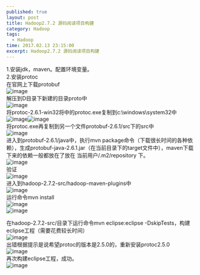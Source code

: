 ```yaml
---
published: true
layout: post
title: Hadoop2.7.2 源码阅读项目构建
category: Hadoop
tags: 
  - Hadoop
time: 2017.02.13 23:15:00
excerpt: Hadoop2.7.2 源码阅读项目构建
---
```


1.安装jdk，maven。配置环境变量。  
2.安装protoc  
在官网上下载protobuf  
![image](http://od4ghyr10.bkt.clouddn.com/image/0/11/85d156646ebb6c16fb88d68179e66.png)  
解压到D目录下新建的目录proto中  
![image](http://od4ghyr10.bkt.clouddn.com/image/b/b5/6df0e254691fec53a2548cec03db3.png)  
将protoc-2.6.1-win32将中的protoc.exe复制到c:\windows\system32中  
![image](http://od4ghyr10.bkt.clouddn.com/image/c/54/3f2544702ca66af7474dff4f110d5.png)![image](http://od4ghyr10.bkt.clouddn.com/image/a/19/61ec9c0d311d0bdd90aa73cd68096.png)  
将protoc.exe再复制到另一个文件protobuf-2.6.1/src下的src中  
 ![image](http://od4ghyr10.bkt.clouddn.com/image/3/5d/4be83bfe3eaa0ef9bb01adf1eeb8f.png)  
进入到protobuf-2.6.1/java中，执行mvn package命令（下载很长时间的各种依赖），生成protobuf-java-2.6.1.jar（在当前目录下的target文件中），maven下载下来的依赖一般都放在了放在    当前用户/.m2/repository 下。  
![image](http://od4ghyr10.bkt.clouddn.com/image/7/84/f8d18c38ce237fc45ef1b63e81d6d.png)  
验证  
![image](http://od4ghyr10.bkt.clouddn.com/image/7/9d/fd518b89e0b602b31a6adab9693b9.png)  
进入到hadoop-2.7.2-src/hadoop-maven-plugins中  
![image](http://od4ghyr10.bkt.clouddn.com/image/3/af/abf38293400ac3d36561cc7fb632e.png)  
运行命令mvn install  
![image](http://od4ghyr10.bkt.clouddn.com/image/1/77/529f00f3df121fa2b8c0a7b356042.png)  
![image](http://od4ghyr10.bkt.clouddn.com/image/2/45/5ca201db3ab7ebcd2131f737bf5ff.png)  

在hadoop-2.7.2-src/目录下运行命令mvn eclipse:eclipse -DskipTests，构建eclipse工程（需要花费较长时间）  
![image](http://od4ghyr10.bkt.clouddn.com/image/b/cb/6d6609a19f5048fc36d00efa1bb2a.png)  
出错根据提示是说希望protoc的版本是2.5.0的，重新安装protoc2.5.0  
![image](http://od4ghyr10.bkt.clouddn.com/image/6/70/9d792655cd136ab1fe5e99d075a80.png)  
再次构建eclipse工程，成功。  
![image](http://od4ghyr10.bkt.clouddn.com/image/d/26/f63371f026f3dc73bd43f52b7922b.png)
